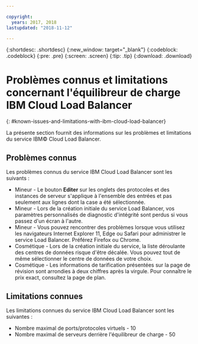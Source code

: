 ```yaml
---

copyright:
  years: 2017, 2018
lastupdated: "2018-11-12"

---
```


{:shortdesc: .shortdesc}
{:new_window: target="_blank"}
{:codeblock: .codeblock}
{:pre: .pre}
{:screen: .screen}
{:tip: .tip}
{:download: .download}

# Problèmes connus et limitations concernant l'équilibreur de charge IBM Cloud Load Balancer
{: #known-issues-and-limitations-with-ibm-cloud-load-balancer}

La présente section fournit des informations sur les problèmes et limitations du service IBM© Cloud Load Balancer.

## Problèmes connus
Les problèmes connus du service IBM Cloud Load Balancer sont les suivants :

* Mineur - Le bouton **Editer** sur les onglets des protocoles et des instances de serveur s'applique à l'ensemble des entrées et pas seulement aux lignes dont la case a été sélectionnée. 
* Mineur - Lors de la création initiale du service Load Balancer, vos paramètres personnalisés de diagnostic d'intégrité sont perdus si vous passez d'un écran à l'autre.
* Mineur - Vous pouvez rencontrer des problèmes lorsque vous utilisez les navigateurs Internet Explorer 11, Edge ou Safari pour administrer le service Load Balancer. Préférez Firefox ou Chrome. 
* Cosmétique - Lors de la création initiale du service, la liste déroulante des centres de données risque d'être décalée. Vous pouvez tout de même sélectionner le centre de données de votre choix.
* Cosmétique - Les informations de tarification présentées sur la page de révision sont arrondies à deux chiffres après la virgule. Pour connaître le prix exact, consultez la page de plan.

## Limitations connues
Les limitations connues du service IBM Cloud Load Balancer sont les suivantes :

* Nombre maximal de ports/protocoles virtuels - 10
* Nombre maximal de serveurs derrière l'équilibreur de charge - 50
